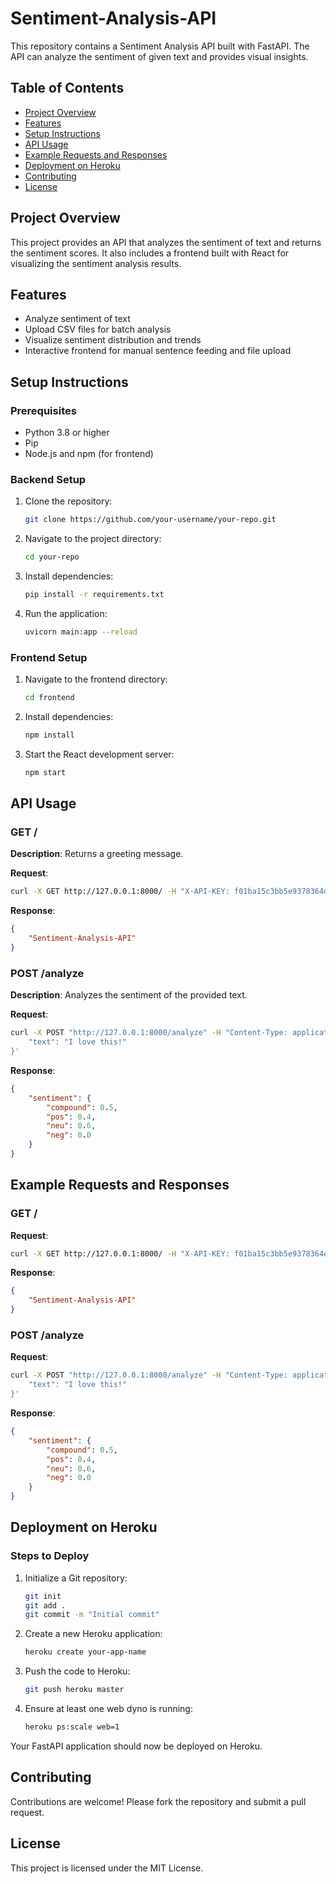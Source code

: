 # Sentiment-Analysis-API

This repository contains a Sentiment Analysis API built with FastAPI. The API can analyze the sentiment of given text and provides visual insights.

## Table of Contents

- [Project Overview](#project-overview)
- [Features](#features)
- [Setup Instructions](#setup-instructions)
- [API Usage](#api-usage)
- [Example Requests and Responses](#example-requests-and-responses)
- [Deployment on Heroku](#deployment-on-heroku)
- [Contributing](#contributing)
- [License](#license)

## Project Overview

This project provides an API that analyzes the sentiment of text and returns the sentiment scores. It also includes a frontend built with React for visualizing the sentiment analysis results.

## Features

- Analyze sentiment of text
- Upload CSV files for batch analysis
- Visualize sentiment distribution and trends
- Interactive frontend for manual sentence feeding and file upload

## Setup Instructions

### Prerequisites

- Python 3.8 or higher
- Pip
- Node.js and npm (for frontend)

### Backend Setup

1. Clone the repository:
    ```bash
    git clone https://github.com/your-username/your-repo.git
    ```

2. Navigate to the project directory:
    ```bash
    cd your-repo
    ```

3. Install dependencies:
    ```bash
    pip install -r requirements.txt
    ```

4. Run the application:
    ```bash
    uvicorn main:app --reload
    ```

### Frontend Setup

1. Navigate to the frontend directory:
    ```bash
    cd frontend
    ```

2. Install dependencies:
    ```bash
    npm install
    ```

3. Start the React development server:
    ```bash
    npm start
    ```

## API Usage

### GET /

**Description**: Returns a greeting message.

**Request**: 
```bash
curl -X GET http://127.0.0.1:8000/ -H "X-API-KEY: f01ba15c3bb5e9378364d66a5e3d170d"  # Replace with your actual API key
```

**Response**:
```json
{
    "Sentiment-Analysis-API"
}
```

### POST /analyze

**Description**: Analyzes the sentiment of the provided text.

**Request**: 
```bash
curl -X POST "http://127.0.0.1:8000/analyze" -H "Content-Type: application/json" -H "X-API-KEY: f01ba15c3bb5e9378364d66a5e3d170d" -d '{
    "text": "I love this!"
}'
```

**Response**:
```json
{
    "sentiment": {
        "compound": 0.5,
        "pos": 0.4,
        "neu": 0.6,
        "neg": 0.0
    }
}
```

## Example Requests and Responses

### GET /

**Request**:
```bash
curl -X GET http://127.0.0.1:8000/ -H "X-API-KEY: f01ba15c3bb5e9378364d66a5e3d170d"
```

**Response**:
```json
{
    "Sentiment-Analysis-API"
}
```

### POST /analyze

**Request**:
```bash
curl -X POST "http://127.0.0.1:8000/analyze" -H "Content-Type: application/json" -H "X-API-KEY: f01ba15c3bb5e9378364d66a5e3d170d" -d '{
    "text": "I love this!"
}'
```

**Response**:
```json
{
    "sentiment": {
        "compound": 0.5,
        "pos": 0.4,
        "neu": 0.6,
        "neg": 0.0
    }
}
```

## Deployment on Heroku

### Steps to Deploy

1. Initialize a Git repository:
    ```bash
    git init
    git add .
    git commit -m "Initial commit"
    ```

2. Create a new Heroku application:
    ```bash
    heroku create your-app-name
    ```

3. Push the code to Heroku:
    ```bash
    git push heroku master
    ```

4. Ensure at least one web dyno is running:
    ```bash
    heroku ps:scale web=1
    ```

Your FastAPI application should now be deployed on Heroku.

## Contributing

Contributions are welcome! Please fork the repository and submit a pull request.

## License

This project is licensed under the MIT License.
